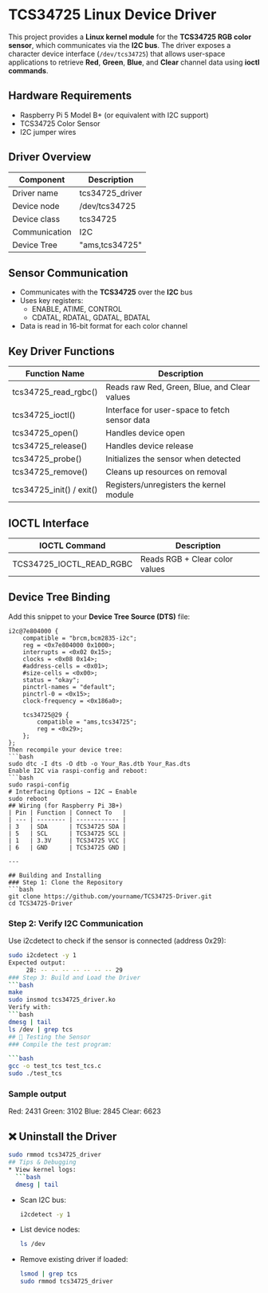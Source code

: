 # TCS34725 Linux Device Driver
This project provides a **Linux kernel module** for the **TCS34725 RGB color sensor**, which communicates via the **I2C bus**. The driver exposes a character device interface (`/dev/tcs34725`) that allows user-space applications to retrieve **Red**, **Green**, **Blue**, and **Clear** channel data using **ioctl commands**.
## Hardware Requirements
- Raspberry Pi 5 Model B+ (or equivalent with I2C support)
- TCS34725 Color Sensor
- I2C jumper wires
## Driver Overview
| Component         | Description       |
| ----------------- | ----------------- |
|     Driver name   |  tcs34725_driver  |
|     Device node   |  /dev/tcs34725    |
|     Device class  |  tcs34725         |
|     Communication | I2C               |
|     Device Tree   |  "ams,tcs34725"   |
## Sensor Communication
* Communicates with the **TCS34725** over the **I2C** bus
* Uses key registers:
  * ENABLE, ATIME, CONTROL
  * CDATAL, RDATAL, GDATAL, BDATAL
* Data is read in 16-bit format for each color channel
## Key Driver Functions
| Function Name                | Description                                   |
| ---------------------------- | --------------------------------------------- |
|   tcs34725_read_rgbc()       | Reads raw Red, Green, Blue, and Clear values  |
|   tcs34725_ioctl()           | Interface for user-space to fetch sensor data |
|   tcs34725_open()            | Handles device open                           |
|   tcs34725_release()         | Handles device release                        |
|   tcs34725_probe()           | Initializes the sensor when detected          |
|   tcs34725_remove()          | Cleans up resources on removal                |
|   tcs34725_init() / exit()   | Registers/unregisters the kernel module       |
## IOCTL Interface
| IOCTL Command              | Description                    |
| -------------------------- | ------------------------------ |
| TCS34725_IOCTL_READ_RGBC | Reads RGB + Clear color values |
## Device Tree Binding
Add this snippet to your **Device Tree Source (DTS)** file:

```dts
i2c@7e804000 {
    compatible = "brcm,bcm2835-i2c";
    reg = <0x7e804000 0x1000>;
    interrupts = <0x02 0x15>;
    clocks = <0x08 0x14>;
    #address-cells = <0x01>;
    #size-cells = <0x00>;
    status = "okay";
    pinctrl-names = "default";
    pinctrl-0 = <0x15>;
    clock-frequency = <0x186a0>;

    tcs34725@29 {
        compatible = "ams,tcs34725";
        reg = <0x29>;
    };
};
Then recompile your device tree:
```bash
sudo dtc -I dts -O dtb -o Your_Ras.dtb Your_Ras.dts
Enable I2C via raspi-config and reboot:
```bash
sudo raspi-config
# Interfacing Options → I2C → Enable
sudo reboot
## Wiring (for Raspberry Pi 3B+)
| Pin | Function | Connect To   |
| --- | -------- | ------------ |
| 3   | SDA      | TCS34725 SDA |
| 5   | SCL      | TCS34725 SCL |
| 1   | 3.3V     | TCS34725 VCC |
| 6   | GND      | TCS34725 GND |

---

## Building and Installing
### Step 1: Clone the Repository
```bash
git clone https://github.com/yourname/TCS34725-Driver.git
cd TCS34725-Driver
```
### Step 2: Verify I2C Communication
Use i2cdetect to check if the sensor is connected (address 0x29):
```bash
sudo i2cdetect -y 1
Expected output:
     28: -- -- -- -- -- -- -- 29
### Step 3: Build and Load the Driver
```bash
make
sudo insmod tcs34725_driver.ko
Verify with:
```bash
dmesg | tail
ls /dev | grep tcs
## 🧪 Testing the Sensor
### Compile the test program:

```bash
gcc -o test_tcs test_tcs.c
sudo ./test_tcs
```
### Sample output
Red:    2431
Green:  3102
Blue:   2845
Clear:  6623
## ❌ Uninstall the Driver
```bash
sudo rmmod tcs34725_driver
## Tips & Debugging
* View kernel logs:
  ```bash
  dmesg | tail
  ```
* Scan I2C bus:
  ```bash
  i2cdetect -y 1
  ```
* List device nodes:
  ```bash
  ls /dev
  ```
* Remove existing driver if loaded:
  ```bash
  lsmod | grep tcs
  sudo rmmod tcs34725_driver


